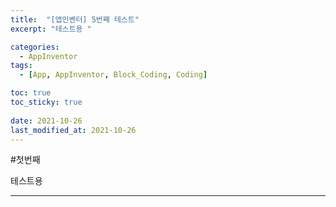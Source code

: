 ```yaml
---
title:  "[앱인벤터] 5번째 테스트"
excerpt: "테스트용 "

categories:
  - AppInventor
tags:
  - [App, AppInventor, Block_Coding, Coding]

toc: true
toc_sticky: true
 
date: 2021-10-26
last_modified_at: 2021-10-26
---
```


#첫번째

테스트용 

---

